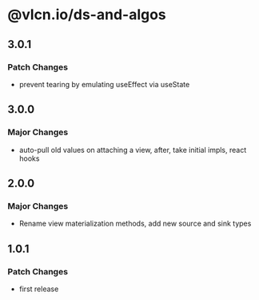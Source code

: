 # @vlcn.io/ds-and-algos

## 3.0.1

### Patch Changes

- prevent tearing by emulating useEffect via useState

## 3.0.0

### Major Changes

- auto-pull old values on attaching a view, after, take initial impls, react hooks

## 2.0.0

### Major Changes

- Rename view materialization methods, add new source and sink types

## 1.0.1

### Patch Changes

- first release
